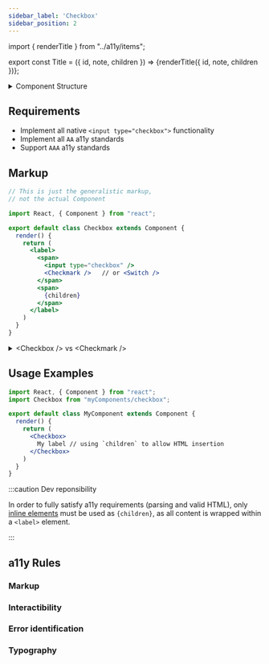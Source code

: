 ```yaml
---
sidebar_label: 'Checkbox'
sidebar_position: 2
---
```


import { renderTitle } from "../a11y/items";

export const Title = ({ id, note, children }) => <Fragment>{renderTitle({ id, note, children })}</Fragment>;


<details>
  <summary>Component Structure</summary>
  <div>

    ─ OVERVIEW ─

      ╔══════
      ║  Checkbox
      ╚═══════════════════════════
          ᐃ
          │
          │  ╔══════
          ├──║  ./components/Checkmark
          │  ╚════════════════════
          │
          │  ╔══════
          └──║  ./components/Switch
             ╚════════════════════════


    ─ LEGEND ─

      `─ᐅ` - inheritance
      `└─` - internal component
      `╚═` - exported component
  </div>
</details>


## Requirements

*   Implement all native `<input type="checkbox">` functionality
*   Implement all `AA` a11y standards
*   Support `AAA` a11y standards


## Markup

```jsx
// This is just the generalistic markup,
// not the actual Component

import React, { Component } from "react";

export default class Checkbox extends Component {
  render() {
    return (
      <label>
        <span>
          <input type="checkbox" />
          <Checkmark />   // or <Switch />
        </span>
        <span>
          {children}
        </span>
      </label>
    )
  }
}
```


<details>
  <summary>&lt;Checkbox /> vs &lt;Checkmark /></summary>

The **`<Checkbox />`** is the **interactive** Component.
*   It has all the required **functionality** and **a11y props**;
*   It contains:
    *   a `<label>`, as a container;
    *   an obscured `<input type="checkbox" />`, which handles the functionality and a11y props;
    *   either the `Checkmark` or the `Switch`, as the visual Component.

---

The **`<Checkmark />`** is the **visual** Component.
*   It is purely **presentational**, and doesn't have any specific **a11y props** or **functionality**
*   It can be used independently form the `<Checkbox />`
    (eg: to add visual enhancement in certain cases, eg. a `multiselect <Option />`)

> Check the [Checkmark Page](/components/checkmark) for more info.

</details>


## Usage Examples

```jsx
import React, { Component } from "react";
import Checkbox from "myComponents/checkbox";

export default class MyComponent extends Component {
  render() {
    return (
      <Checkbox>
        My label // using `children` to allow HTML insertion
      </Checkbox>
    )
  }
}
```

:::caution Dev reponsibility

In order to fully satisfy a11y requirements (parsing and valid HTML), only
[inline elements](https://developer.mozilla.org/en-US/docs/Web/HTML/Inline_elements)
must be used as `{children}`, as all content is wrapped within a `<label>` element.

:::


## a11y Rules


### Markup

<Title id="1.3.1">

Partial rules apply:
*   Use valid HTML everywhere
    *   detailed in: 4.1.1 - Parsing
*   Use clear labels and alternative text on forms
    *   detailed in: 3.2.2 - Labels or instructions

</Title>

<Title id="4.1.1">

*   Ensure HTML elements have complete start ( < > ) and end ( </ > ) tags where needed.
    *   All HTML tags are properly constructed; all closing tags are properly placed.
*   Nest all HTML elements correctly
    (nesting [inline elements](https://developer.mozilla.org/en-US/docs/Web/HTML/Inline_elements))
    *   Only `<span>` and `<svg />` elements are used as children of `<label />`&nbsp;
*   Use unique Ids.
    *   The HTML `id` property is not used.
*   Check that HTML elements don’t contain duplicate attributes.
    *   There are no duplicated attributes on any HTML element.

:::caution Dev reponsibility

In order to fully satisfy these conditions, the application of the `<Checkbox />` component must take into account:
*   if an `id` is to be applied, it must be unique within the document.
*   the `children` passed, must be formed from `inline level` elements.

:::

</Title>

<Title id="4.1.2">

*   `name` is covered through the use of the native HTML `<label />` element
*   `role` and `value` are covered through the use of the native HTML `<input type="checkbox" />` element

</Title>

<Title id="3.3.2">

*   `labeling` is covered through the use of the native HTML `<label />` element and the `children` prop.

</Title>


### Interactibility

<Title id="2.1.1">

The component is focusable, and focus is always available:
*   through the use of the native `<input type="checkbox" />` element
*   even when `disabled (state)`, through the use of the `aria-disabled` attribute, instead of the `disabled` attribute

</Title>

<Title id="2.1.2">
There is no mecanism in place that would prevent focus from leaving the component.
</Title>

<Title id="2.1.3">

_While this rule has an application-wide context, implementation within the current component
is required in order to satisfy it._

</Title>

<Title id="2.4.3">

*   Only the `<input type="checkbox" />` is focusable.
*   There is no use of `tabIndex` on any element.
*   Once placed by user action. the focus remains on the `<input type="checkbox" />`,
    and is not moved to other elements programatically.

</Title>

<Title id="3.2.1">

No `action` occurs when triggering `onFocus` alone:
*   No changes in `checked` state, no submision, no redirects to other pages
*   No elements are **added** / **removed** / **moved** / **unhidden** within the DOM
*   `Focus` doesn't programatically jump to another element
    (no [change of context](https://www.w3.org/WAI/WCAG22/Understanding/on-input.html#dfn-changes-of-context))

</Title>

<Title id="3.2.2">

Upon user action, no
[change of context](https://www.w3.org/WAI/WCAG22/Understanding/on-input.html#dfn-changes-of-context)
occurs:

*   Focus does not programatically jump to another element
*   No actions occur outside changing the `state` of the component (`checked`, `error`)

:::note Usage

This refferes to the baseline functionality of the Component, regarding
[change of context](https://www.w3.org/WAI/WCAG22/Understanding/on-input.html#dfn-changes-of-context).

Aka: This does **not** mean that other _DOM changes_ cannot take place upon a change in the `state` of the `<Checkbox>`
(such as adding/removing elements in another part of the application, or announcing an error state to the user, etc).

Each case should be analized in their own context, and it is to be determined how such changes should
be announced to the user, and when, how and/or if the
[change of context](https://www.w3.org/WAI/WCAG22/Understanding/on-input.html#dfn-changes-of-context)
should occur.

:::

</Title>


### Error identification

<Title id="3.3.1">

*   The `error state` is visible and discernable (color and contrast on the `<Icon>` border)
*   The component is focusable in its' `error state` and it can be linked to the proper `message` through props


*   _The **error message** (which is required to fully satisfy this criterion)
    is to be covered within the "checkbox form field"._
*   _If the component is used outside of the "checkbox form field" component, it is the
**developer's reponsability** to follow a11y standards._

</Title>


### Typography

<Title id="1.4.10" />

<Title id="1.4.12" />


### Design

:::caution Dev reponsibility

For all the following `Design a11y requirements`, the baseline styling of the component
passes all of the following rules.

If **by developer actions** the design changes (colors, fonts, spacing, etc), it is the **developer's reponsability**
to make sure that they abide by the a11y standards.

:::

<Title id="1.4.11" />

#### Color

<Title id="1.4.3" />

<Title id="1.4.6" />

#### States

<Title id="2.4.7" />

<Title id="2.4.11" />

<Title id="2.4.12" />

<Title id="3.3.1" />


## Notable Decision Points

:::info

The best approach is to use **native HTML elements** whenever possible.

---

The [first rule of ARIA](https://www.w3.org/TR/using-aria/#firstrule) is
if a native HTML element or attribute has the semantics and behavior you require,
use it instead of re-purposing an element and adding ARIA.

This is why the native `<input type="checkbox">` was used, despite the issues mentioned below.
:::

---


### Styling issues

:::caution Issue - Cross-Browser Styling

**Issue:**
`<input type="checkbox />"` **cannot** be styled consistently cross-browser.

---

 **Solution:**
Hide the `<input type="checkbox />"`, and display a `<svg role="presentation" />` for styling.

:::

---

### a11y issues

:::caution Issue - `Focus` and Focus Ring

**Issue:**
Hiding the `<input type="checkbox />"` with `display: none`, `visibility: hidden` or `opacity: 0`,
doesn't show the focus ring.

---

**Solution:**
Don't actually "hide" the input, just use the `appearance: none` attribute, to remove all styling.
[See browser support](https://caniuse.com/mdn-css_properties_appearance_none)

:::

:::caution Issue - `Disabled` state && `Focus`

**Issue:**
Disabled elements do not receive focus.

---

**Solution:**
Ignore the `disabled` attribute, in favor of the `aria-disabled` attribute.

[More about [aria-disabled] on MDN][ariaDisabled_mdn]

:::

:::caution Issue - `Error` state

**Issue:**
Error states require the `required` attribute and an `unchecked` state.

---

**Solution:**
Use the `aria-invalid` attribute to handle error states.

[More about [aria-invalid] on MDN][ariaInvalid_mdn]

:::

:::caution Issue - `intermediate` state

**Issue:**
`intermediate` state is not supported as an HTML **attribute**

---

**Solution:**
Update `intermediate` **property** directly on the `<input type="checkbox">` node's object.

:::

---



[ariaDisabled_mdn]: https://developer.mozilla.org/en-US/docs/Web/Accessibility/ARIA/Attributes/aria-disabled
[ariaInvalid_mdn]: https://developer.mozilla.org/en-US/docs/Web/Accessibility/ARIA/Attributes/aria-invalid
